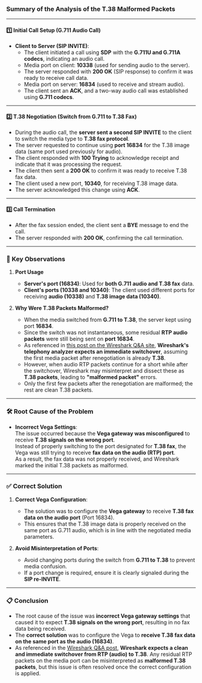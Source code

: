 ### **Summary of the Analysis of the T.38 Malformed Packets**  

---

#### **1️⃣ Initial Call Setup (G.711 Audio Call)**
- **Client to Server (SIP INVITE)**:  
  - The client initiated a call using **SDP** with the **G.711U and G.711A codecs**, indicating an audio call.  
  - Media port on client: **10338** (used for sending audio to the server).  
  - The server responded with **200 OK** (SIP response) to confirm it was ready to receive call data.  
  - Media port on server: **16834** (used to receive and stream audio).  
  - The client sent an **ACK**, and a two-way audio call was established using **G.711 codecs**.  

---

#### **2️⃣ T.38 Negotiation (Switch from G.711 to T.38 Fax)**
- During the audio call, the **server sent a second SIP INVITE** to the client to switch the media type to **T.38 fax protocol**.  
- The server requested to continue using **port 16834** for the T.38 image data (same port used previously for audio).  
- The client responded with **100 Trying** to acknowledge receipt and indicate that it was processing the request.  
- The client then sent a **200 OK** to confirm it was ready to receive T.38 fax data.  
- The client used a new port, **10340**, for receiving T.38 image data.  
- The server acknowledged this change using **ACK**.  

---

#### **3️⃣ Call Termination**
- After the fax session ended, the client sent a **BYE** message to end the call.  
- The server responded with **200 OK**, confirming the call termination.  

---

### **📘 Key Observations**
1. **Port Usage**
   - **Server's port (16834)**: Used for **both G.711 audio and T.38 fax** data.  
   - **Client's ports (10338 and 10340)**: The client used different ports for receiving **audio (10338)** and **T.38 image data (10340)**.  

2. **Why Were T.38 Packets Malformed?**
   - When the media switched from **G.711 to T.38**, the server kept using port **16834**.  
   - Since the switch was not instantaneous, some residual **RTP audio packets** were still being sent on **port 16834**.  
   - As referenced in [this post on the Wireshark Q&A site](https://osqa-ask.wireshark.org/questions/57516/t38-malformed-packet/), **Wireshark's telephony analyzer expects an immediate switchover**, assuming the first media packet after renegotiation is already **T.38**.  
   - However, when audio RTP packets continue for a short while after the switchover, Wireshark may misinterpret and dissect these as **T.38 packets**, leading to **"malformed packet"** errors.  
   - Only the first few packets after the renegotiation are malformed; the rest are clean T.38 packets.  

---

### **🛠️ Root Cause of the Problem**
- **Incorrect Vega Settings**:  
  The issue occurred because the **Vega gateway was misconfigured** to receive **T.38 signals on the wrong port**.  
  Instead of properly switching to the port designated for **T.38 fax**, the Vega was still trying to receive **fax data on the audio (RTP) port**.  
  As a result, the fax data was not properly received, and Wireshark marked the initial T.38 packets as malformed.  

---

### **✅ Correct Solution**
1. **Correct Vega Configuration**:  
   - The solution was to configure the **Vega gateway** to receive **T.38 fax data on the audio port** (Port 16834).  
   - This ensures that the T.38 image data is properly received on the same port as G.711 audio, which is in line with the negotiated media parameters.  

2. **Avoid Misinterpretation of Ports**:  
   - Avoid changing ports during the switch from **G.711 to T.38** to prevent media confusion.  
   - If a port change is required, ensure it is clearly signaled during the **SIP re-INVITE**.  

---

### **📋 Conclusion**
- The root cause of the issue was **incorrect Vega gateway settings** that caused it to expect **T.38 signals on the wrong port**, resulting in no fax data being received.  
- The **correct solution** was to configure the Vega to **receive T.38 fax data on the same port as the audio (16834)**.  
- As referenced in the [Wireshark Q&A post](https://osqa-ask.wireshark.org/questions/57516/t38-malformed-packet/), **Wireshark expects a clean and immediate switchover from RTP (audio) to T.38**. Any residual RTP packets on the media port can be misinterpreted as **malformed T.38 packets**, but this issue is often resolved once the correct configuration is applied.  
